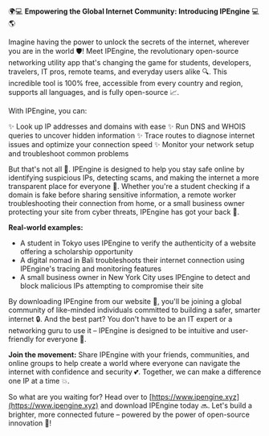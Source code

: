 🌍💻 **Empowering the Global Internet Community: Introducing IPEngine** 💻🌎

Imagine having the power to unlock the secrets of the internet, wherever you are in the world 🛡️! Meet IPEngine, the revolutionary open-source networking utility app that's changing the game for students, developers, travelers, IT pros, remote teams, and everyday users alike 🔍. This incredible tool is 100% free, accessible from every country and region, supports all languages, and is fully open-source 📈.

With IPEngine, you can:

✨ Look up IP addresses and domains with ease
✨ Run DNS and WHOIS queries to uncover hidden information
✨ Trace routes to diagnose internet issues and optimize your connection speed
✨ Monitor your network setup and troubleshoot common problems

But that's not all 🤯. IPEngine is designed to help you stay safe online by identifying suspicious IPs, detecting scams, and making the internet a more transparent place for everyone 🚀. Whether you're a student checking if a domain is fake before sharing sensitive information, a remote worker troubleshooting their connection from home, or a small business owner protecting your site from cyber threats, IPEngine has got your back 💪.

**Real-world examples:**

* A student in Tokyo uses IPEngine to verify the authenticity of a website offering a scholarship opportunity
* A digital nomad in Bali troubleshoots their internet connection using IPEngine's tracing and monitoring features
* A small business owner in New York City uses IPEngine to detect and block malicious IPs attempting to compromise their site

By downloading IPEngine from our website 📲, you'll be joining a global community of like-minded individuals committed to building a safer, smarter internet 🔒. And the best part? You don't have to be an IT expert or a networking guru to use it – IPEngine is designed to be intuitive and user-friendly for everyone 🌟.

**Join the movement:** Share IPEngine with your friends, communities, and online groups to help create a world where everyone can navigate the internet with confidence and security 💕. Together, we can make a difference one IP at a time 💥.

So what are you waiting for? Head over to [https://www.ipengine.xyz](https://www.ipengine.xyz) and download IPEngine today 🔜. Let's build a brighter, more connected future – powered by the power of open-source innovation 🌟!